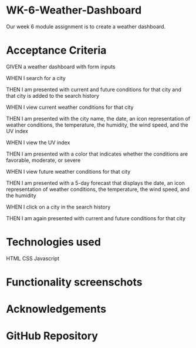 # WK-6-Weather-Dashboard

Our week 6 module assignment is to create a weather dashboard.

# Acceptance Criteria
GIVEN a weather dashboard with form inputs

WHEN I search for a city

THEN I am presented with current and future conditions for that city and that city is added to the search history

WHEN I view current weather conditions for that city

THEN I am presented with the city name, the date, an icon representation of weather conditions, the temperature, 
the humidity, the wind speed, and the UV index

WHEN I view the UV index

THEN I am presented with a color that indicates whether the conditions are favorable, moderate, or severe

WHEN I view future weather conditions for that city

THEN I am presented with a 5-day forecast that displays the date, an icon representation of weather conditions, 
the temperature, the wind speed, and the humidity

WHEN I click on a city in the search history

THEN I am again presented with current and future conditions for that city

# Technologies used
HTML
CSS
Javascript

# Functionality screenschots




# Acknowledgements




# GitHub Repository